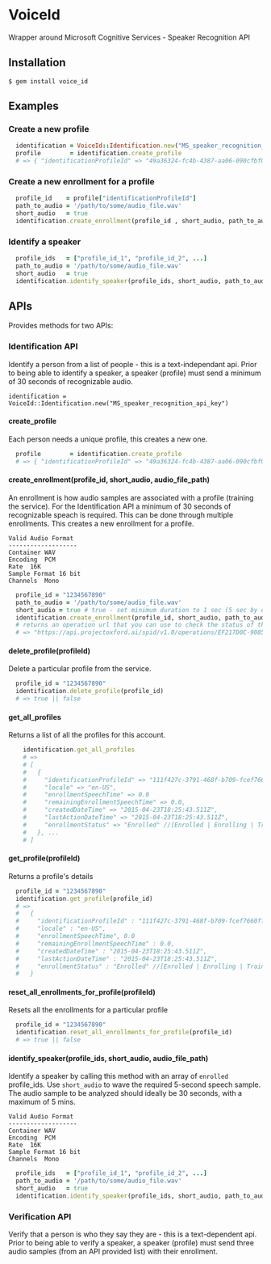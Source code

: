 # VoiceId
  Wrapper around Microsoft Cognitive Services - Speaker Recognition API

## Installation
  ```
  $ gem install voice_id
  ```

## Examples
  
### Create a new profile
```ruby
  identification = VoiceId::Identification.new("MS_speaker_recognition_api_key")
  profile        = identification.create_profile
  # => { "identificationProfileId" => "49a36324-fc4b-4387-aa06-090cfbf0064f" }
```
### Create a new enrollment for a profile
```ruby
  profile_id    = profile["identificationProfileId"]
  path_to_audio = '/path/to/some/audio_file.wav'
  short_audio   = true
  identification.create_enrollment(profile_id , short_audio, path_to_audio)
```
### Identify a speaker
```ruby
  profile_ids   = ["profile_id_1", "profile_id_2", ...]
  path_to_audio = '/path/to/some/audio_file.wav'
  short_audio   = true
  identification.identify_speaker(profile_ids, short_audio, path_to_audio)
```

## APIs
  Provides methods for two APIs:

### Identification API
Identify a person from a list of people - this is a text-independant api.
Prior to being able to identify a speaker, a speaker (profile) must send a minimum
of 30 seconds of recognizable audio.
```
identification = VoiceId::Identification.new("MS_speaker_recognition_api_key")
```

#### create_profile
Each person needs a unique profile, this creates a new one.
```ruby
  profile        = identification.create_profile
  # => { "identificationProfileId" => "49a36324-fc4b-4387-aa06-090cfbf0064f" }
```

#### create_enrollment(profile_id, short_audio, audio_file_path)
An enrollment is how audio samples are associated with a profile (training the service).  For the Identification API a minimum of 30 seconds of recognizable speach is required.  This can be done through multiple enrollments.  This creates a new
enrollment for a profile.

```
Valid Audio Format
-------------------
Container WAV
Encoding  PCM
Rate  16K
Sample Format 16 bit
Channels  Mono
```

```ruby
  profile_id = "1234567890"
  path_to_audio = '/path/to/some/audio_file.wav'
  short_audio = true # true - set minimum duration to 1 sec (5 sec by default per enrollment)
  identification.create_enrollment(profile_id, short_audio, path_to_audio)
  # returns an operation url that you can use to check the status of the enrollment
  # => "https://api.projectoxford.ai/spid/v1.0/operations/EF217D0C-9085-45D7-AAE0-2B36471B89B5"
```

#### delete_profile(profileId)
Delete a particular profile from the service.
```ruby
  profile_id = "1234567890"
  identification.delete_profile(profile_id)
  # => true || false
```

#### get_all_profiles
Returns a list of all the profiles for this account.
```ruby
    identification.get_all_profiles
    # => 
    # [
    #   {
    #     "identificationProfileId" => "111f427c-3791-468f-b709-fcef7660fff9",
    #     "locale" => "en-US",
    #     "enrollmentSpeechTime" => 0.0
    #     "remainingEnrollmentSpeechTime" => 0.0,
    #     "createdDateTime" => "2015-04-23T18:25:43.511Z",
    #     "lastActionDateTime" => "2015-04-23T18:25:43.511Z",
    #     "enrollmentStatus" => "Enrolled" //[Enrolled | Enrolling | Training]
    #   }, ...
    # ]
```

#### get_profile(profileId)
Returns a profile's details
```ruby
  profile_id = "1234567890"
  identification.get_profile(profile_id)
  # =>
  #   {
  #     "identificationProfileId" : "111f427c-3791-468f-b709-fcef7660fff9",
  #     "locale" : "en-US",
  #     "enrollmentSpeechTime", 0.0
  #     "remainingEnrollmentSpeechTime" : 0.0,
  #     "createdDateTime" : "2015-04-23T18:25:43.511Z",
  #     "lastActionDateTime" : "2015-04-23T18:25:43.511Z",
  #     "enrollmentStatus" : "Enrolled" //[Enrolled | Enrolling | Training]
  #   }
```

#### reset_all_enrollments_for_profile(profileId)
Resets all the enrollments for a particular profile
```ruby
  profile_id = "1234567890"
  identification.reset_all_enrollments_for_profile(profile_id)
  # => true || false
```

#### identify_speaker(profile_ids, short_audio, audio_file_path)
Identify a speaker by calling this method with an array of `enrolled` profile_ids.
Use ```short_audio``` to wave the required 5-second speech sample.
The audio sample to be analyzed should ideally be 30 seconds, with a maximum of 5 mins.

```
Valid Audio Format
-------------------
Container WAV
Encoding  PCM
Rate  16K
Sample Format 16 bit
Channels  Mono
```

```ruby
  profile_ids   = ["profile_id_1", "profile_id_2", ...]
  path_to_audio = '/path/to/some/audio_file.wav'
  short_audio   = true
  identification.identify_speaker(profile_ids, short_audio, path_to_audio)
``` 

### Verification API
Verify that a person is who they say they are - this is a text-dependent api.
Prior to being able to verify a speaker, a speaker (profile) must send three audio samples (from an API provided list) with their enrollment.


